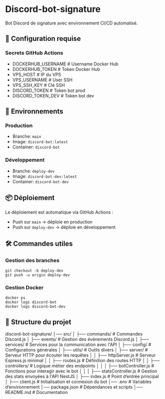 # Discord-bot-signature

Bot Discord de signature avec environnement CI/CD automatisé.

## 🔧 Configuration requise

### Secrets GitHub Actions

- DOCKERHUB_USERNAME    # Username Docker Hub
- DOCKERHUB_TOKEN       # Token Docker Hub
- VPS_HOST             # IP du VPS
- VPS_USERNAME         # User SSH
- VPS_SSH_KEY          # Clé SSH
- DISCORD_TOKEN        # Token bot prod
- DISCORD_TOKEN_DEV    # Token bot dev

## 🚀 Environnements

### Production
- Branche: `main`
- Image: `discord-bot:latest`
- Container: `discord-bot`

### Développement
- Branche: `deploy-dev`
- Image: `discord-bot-dev:latest`
- Container: `discord-bot-dev`

## 📦 Déploiement

Le déploiement est automatique via GitHub Actions :
- Push sur `main` → déploie en production
- Push sur `deploy-dev` → déploie en développement

## 🛠️ Commandes utiles

### Gestion des branches
    git checkout -b deploy-dev
    git push -u origin deploy-dev

### Gestion Docker
    docker ps
    docker logs discord-bot
    docker logs discord-bot-dev

## 📁 Structure du projet

discord-bot-signature/
│── src/
│   ├── commands/             # Commandes Discord.js
│   ├── events/               # Gestion des événements Discord.js
│   ├── services/             # Services pour la communication avec l'API
│   ├── config/               # Configurations générales
│   ├── utils/                # Outils divers
│   ├── server/               # Serveur HTTP pour écouter les requêtes
│   │   ├── httpServer.js     # Serveur Express.js minimal
│   │   ├── routes.js         # Définition des routes HTTP
│   │   ├── controllers/      # Logique métier des endpoints
│   │   │   ├── botController.js   # Fonctions pour interagir avec le bot
│   │   │   ├── statsController.js # Gestion des stats envoyées à l'API NestJS
│   ├── index.js              # Point d’entrée principal
│   ├── client.js             # Initialisation et connexion du bot
│── .env                      # Variables d’environnement
│── package.json              # Dépendances et scripts
│── README.md                 # Documentation